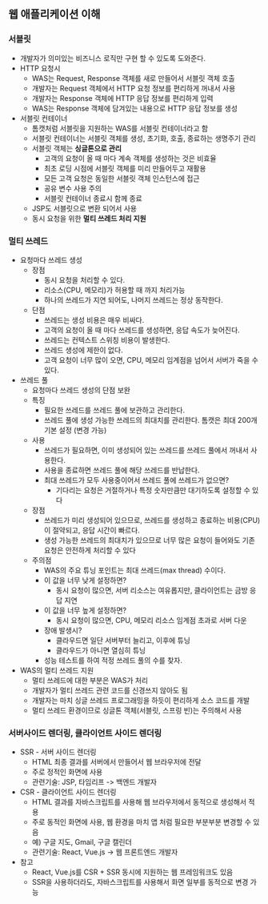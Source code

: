 ## 웹 애플리케이션 이해

### **서블릿**
* 개발자가 의미있는 비즈니스 로직만 구현 할 수 있도록 도와준다.
* HTTP 요청시
    * WAS는 Request, Response 객체를 새로 만들어서 서블릿 객체 호출
    * 개발자는 Request 객체에서 HTTP 요청 정보를 편리하게 꺼내서 사용
    * 개발자는 Response 객체에 HTTP 응답 정보를 편리하게 입력
    * WAS는 Response 객체에 담겨있는 내용으로 HTTP 응답 정보를 생성
* 서블릿 컨테이너
    * 톰캣처럼 서블릿을 지원하는 WAS를 서블릿 컨테이너라고 함
    * 서블릿 컨테이너는 서블릿 객체를 생성, 초기화, 호출, 종료하는 생명주기 관리
    * 서블릿 객체는 **싱글톤으로 관리**
        * 고객의 요청이 올 때 마다 계속 객체를 생성하는 것은 비효율
        * 최초 로딩 시점에 서블릿 객체를 미리 만들어두고 재활용
        * 모든 고객 요청은 동일한 서블릿 객체 인스턴스에 접근
        * 공유 변수 사용 주의
        * 서블릿 컨테이너 종료시 함께 종료
    * JSP도 서블릿으로 변환 되어서 사용
    * 동시 요청을 위한 **멀티 쓰레드 처리 지원**

### **멀티 쓰레드**
* 요청마다 쓰레드 생성
    * 장점
        * 동시 요청을 처리할 수 있다.
        * 리소스(CPU, 메모리)가 허용할 때 까지 처리가능
        * 하나의 쓰레드가 지연 되어도, 나머지 쓰레드는 정상 동작한다.
    * 단점
        * 쓰레드는 생성 비용은 매우 비싸다.
        * 고객의 요청이 올 때 마다 쓰레드를 생성하면, 응답 속도가 늦어진다.
        * 쓰레드는 컨텍스트 스위칭 비용이 발생한다.
        * 쓰레드 생성에 제한이 없다.
        * 고객 요청이 너무 많이 오면, CPU, 메모리 임계점을 넘어서 서버가 죽을 수 있다.
* 쓰레드 풀
    * 요청마다 쓰레드 생성의 단점 보완
    * 특징
        * 필요한 쓰레드를 쓰레드 풀에 보관하고 관리한다.
        * 쓰레드 풀에 생성 가능한 쓰레드의 최대치를 관리한다. 톰캣은 최대 200개 기본 설정 (변경 가능)
    * 사용
        * 쓰레드가 필요하면, 이미 생성되어 있는 쓰레드를 쓰레드 풀에서 꺼내서 사용한다.
        * 사용을 종료하면 쓰레드 풀에 해당 쓰레드를 반납한다.
        * 최대 쓰레드가 모두 사용중이어서 쓰레드 풀에 쓰레드가 없으면?
            * 기다리는 요청은 거절하거나 특정 숫자만큼만 대기하도록 설정할 수 있다
    * 장점
        * 쓰레드가 미리 생성되어 있으므로, 쓰레드를 생성하고 종료하는 비용(CPU)이 절약되고, 응답 시간이 빠르다.
        * 생성 가능한 쓰레드의 최대치가 있으므로 너무 많은 요청이 들어와도 기존 요청은 안전하게 처리할 수 있다
    * 주의점
        * WAS의 주요 튜닝 포인트는 최대 쓰레드(max thread) 수이다.
        * 이 값을 너무 낮게 설정하면?
            * 동시 요청이 많으면, 서버 리소스는 여유롭지만, 클라이언트는 금방 응답 지연
        * 이 값을 너무 높게 설정하면?
            * 동시 요청이 많으면, CPU, 메모리 리소스 임계점 초과로 서버 다운
        * 장애 발생시?
            * 클라우드면 일단 서버부터 늘리고, 이후에 튜닝
            * 클라우드가 아니면 열심히 튜닝
        * 성능 테스트를 하여 적정 쓰레드 풀의 수를 찾자.
* WAS의 멀티 쓰레드 지원
    * 멀티 쓰레드에 대한 부분은 WAS가 처리
    * 개발자가 멀티 쓰레드 관련 코드를 신경쓰지 않아도 됨
    * 개발자는 마치 싱글 쓰레드 프로그래밍을 하듯이 편리하게 소스 코드를 개발
    * 멀티 쓰레드 환경이므로 싱글톤 객체(서블릿, 스프링 빈)는 주의해서 사용


### **서버사이드 렌더링, 클라이언트 사이드 렌더링**
* SSR - 서버 사이드 렌더링
    * HTML 최종 결과를 서버에서 만들어서 웹 브라우저에 전달
    * 주로 정적인 화면에 사용
    * 관련기술: JSP, 타임리프 -> 백엔드 개발자
* CSR - 클라이언트 사이드 렌더링
    * HTML 결과를 자바스크립트를 사용해 웹 브라우저에서 동적으로 생성해서 적용
    * 주로 동적인 화면에 사용, 웹 환경을 마치 앱 처럼 필요한 부분부분 변경할 수 있음
    * 예) 구글 지도, Gmail, 구글 캘린더
    * 관련기술: React, Vue.js -> 웹 프론트엔드 개발자
* 참고
    * React, Vue.js를 CSR + SSR 동시에 지원하는 웹 프레임워크도 있음
    * SSR을 사용하더라도, 자바스크립트를 사용해서 화면 일부를 동적으로 변경 가능
    